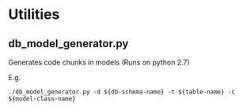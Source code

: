 Utilities
========

db_model_generator.py
------
Generates code chunks in models (Runs on python 2.7)

E.g.
```
./db_model_generator.py -d ${db-schema-name} -t ${table-name} -c ${model-class-name}
```
